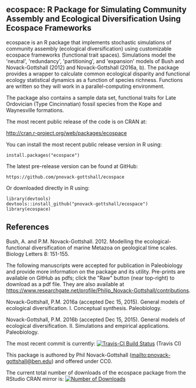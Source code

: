 ## ecospace: R Package for Simulating Community Assembly and Ecological Diversification Using Ecospace Frameworks

ecospace is an R package that implements stochastic simulations of community 
assembly (ecological diversification) using customizable ecospace frameworks 
(functional trait spaces). Simulations model the 'neutral', 'redundancy', 
'partitioning', and 'expansion' models of Bush and Novack-Gottshall (2012) and
Novack-Gottshall (2016a, b). The package provides a wrapper to calculate common
ecological disparity and functional ecology statistical dynamics as a function
of species richness. Functions are written so they will work in a
parallel-computing environment.

The package also contains a sample data set, functional traits for Late 
Ordovician (Type Cincinnatian) fossil species from the Kope and Waynesville 
formations.

The most recent public release of the code is on CRAN at:

http://cran.r-project.org/web/packages/ecospace

You can install the most recent public release version in R using:

	install.packages("ecospace")

The latest pre-release version can be found at GitHub:

	https://github.com/pnovack-gottshall/ecospace

Or downloaded directly in R using:

	library(devtools)
	devtools::install_github("pnovack-gottshall/ecospace")
	library(ecospace)
	

## References

Bush, A. and P.M. Novack-Gottshall. 2012. Modelling the ecological-functional 
diversification of marine Metazoa on geological time scales. Biology Letters 8: 
151-155.

The following manuscripts were accepted for publication in Paleobiology and provide
more information on the package and its utility. Pre-prints are available on 
GitHub as pdfs; click the "Raw" button (near top-right) to download as a pdf 
file. They are also available at https://www.researchgate.net/profile/Philip_Novack-Gottshall/contributions.

Novack-Gottshall, P.M. 2016a (accepted Dec 15, 2015). General models of 
ecological diversification. I. Conceptual synthesis. Paleobiology.

Novack-Gottshall, P.M. 2016b (accepted Dec 15, 2015). General models of 
ecological diversification. II. Simulations and empirical applications. 
Paleobiology.

The most recent commit is currently: [![Travis-CI Build 
Status](https://travis-ci.org/pnovack-gottshall/ecospace.svg?branch=master)](https://travis-ci.org/pnovack-gottshall/ecospace)
(Travis CI)

This package is authored by Phil Novack-Gottshall 
(<mailto:pnovack-gottshall@ben.edu>) and offered under CC0.

The current total number of downloads of the ecospace package from the RStudio 
CRAN mirror is: [![Number of 
Downloads](http://cranlogs.r-pkg.org/badges/grand-total/ecospace)](https://github.com/metacran/cranlogs.app)
